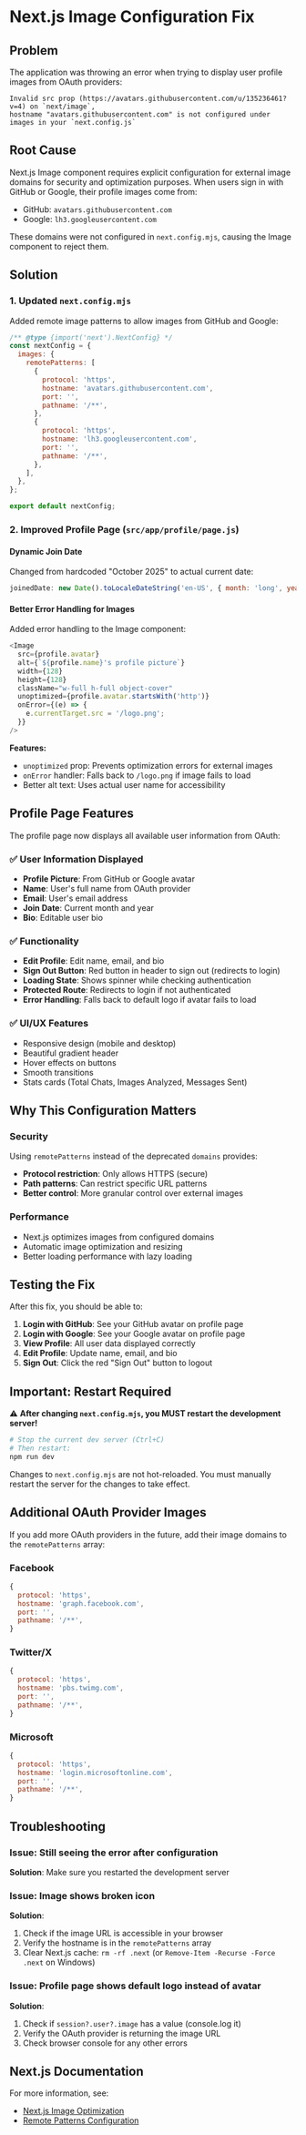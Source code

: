 # Next.js Image Configuration Fix

## Problem
The application was throwing an error when trying to display user profile images from OAuth providers:

```
Invalid src prop (https://avatars.githubusercontent.com/u/135236461?v=4) on `next/image`, 
hostname "avatars.githubusercontent.com" is not configured under images in your `next.config.js`
```

## Root Cause
Next.js Image component requires explicit configuration for external image domains for security and optimization purposes. When users sign in with GitHub or Google, their profile images come from:
- GitHub: `avatars.githubusercontent.com`
- Google: `lh3.googleusercontent.com`

These domains were not configured in `next.config.mjs`, causing the Image component to reject them.

## Solution

### 1. Updated `next.config.mjs`
Added remote image patterns to allow images from GitHub and Google:

```javascript
/** @type {import('next').NextConfig} */
const nextConfig = {
  images: {
    remotePatterns: [
      {
        protocol: 'https',
        hostname: 'avatars.githubusercontent.com',
        port: '',
        pathname: '/**',
      },
      {
        protocol: 'https',
        hostname: 'lh3.googleusercontent.com',
        port: '',
        pathname: '/**',
      },
    ],
  },
};

export default nextConfig;
```

### 2. Improved Profile Page (`src/app/profile/page.js`)

#### Dynamic Join Date
Changed from hardcoded "October 2025" to actual current date:
```javascript
joinedDate: new Date().toLocaleDateString('en-US', { month: 'long', year: 'numeric' })
```

#### Better Error Handling for Images
Added error handling to the Image component:
```javascript
<Image
  src={profile.avatar}
  alt={`${profile.name}'s profile picture`}
  width={128}
  height={128}
  className="w-full h-full object-cover"
  unoptimized={profile.avatar.startsWith('http')}
  onError={(e) => {
    e.currentTarget.src = '/logo.png';
  }}
/>
```

**Features:**
- `unoptimized` prop: Prevents optimization errors for external images
- `onError` handler: Falls back to `/logo.png` if image fails to load
- Better alt text: Uses actual user name for accessibility

## Profile Page Features

The profile page now displays all available user information from OAuth:

### ✅ User Information Displayed
- **Profile Picture**: From GitHub or Google avatar
- **Name**: User's full name from OAuth provider
- **Email**: User's email address
- **Join Date**: Current month and year
- **Bio**: Editable user bio

### ✅ Functionality
- **Edit Profile**: Edit name, email, and bio
- **Sign Out Button**: Red button in header to sign out (redirects to login)
- **Loading State**: Shows spinner while checking authentication
- **Protected Route**: Redirects to login if not authenticated
- **Error Handling**: Falls back to default logo if avatar fails to load

### ✅ UI/UX Features
- Responsive design (mobile and desktop)
- Beautiful gradient header
- Hover effects on buttons
- Smooth transitions
- Stats cards (Total Chats, Images Analyzed, Messages Sent)

## Why This Configuration Matters

### Security
Using `remotePatterns` instead of the deprecated `domains` provides:
- **Protocol restriction**: Only allows HTTPS (secure)
- **Path patterns**: Can restrict specific URL patterns
- **Better control**: More granular control over external images

### Performance
- Next.js optimizes images from configured domains
- Automatic image optimization and resizing
- Better loading performance with lazy loading

## Testing the Fix

After this fix, you should be able to:

1. **Login with GitHub**: See your GitHub avatar on profile page
2. **Login with Google**: See your Google avatar on profile page
3. **View Profile**: All user data displayed correctly
4. **Edit Profile**: Update name, email, and bio
5. **Sign Out**: Click the red "Sign Out" button to logout

## Important: Restart Required

⚠️ **After changing `next.config.mjs`, you MUST restart the development server!**

```bash
# Stop the current dev server (Ctrl+C)
# Then restart:
npm run dev
```

Changes to `next.config.mjs` are not hot-reloaded. You must manually restart the server for the changes to take effect.

## Additional OAuth Provider Images

If you add more OAuth providers in the future, add their image domains to the `remotePatterns` array:

### Facebook
```javascript
{
  protocol: 'https',
  hostname: 'graph.facebook.com',
  port: '',
  pathname: '/**',
}
```

### Twitter/X
```javascript
{
  protocol: 'https',
  hostname: 'pbs.twimg.com',
  port: '',
  pathname: '/**',
}
```

### Microsoft
```javascript
{
  protocol: 'https',
  hostname: 'login.microsoftonline.com',
  port: '',
  pathname: '/**',
}
```

## Troubleshooting

### Issue: Still seeing the error after configuration
**Solution**: Make sure you restarted the development server

### Issue: Image shows broken icon
**Solution**: 
1. Check if the image URL is accessible in your browser
2. Verify the hostname is in the `remotePatterns` array
3. Clear Next.js cache: `rm -rf .next` (or `Remove-Item -Recurse -Force .next` on Windows)

### Issue: Profile page shows default logo instead of avatar
**Solution**: 
1. Check if `session?.user?.image` has a value (console.log it)
2. Verify the OAuth provider is returning the image URL
3. Check browser console for any other errors

## Next.js Documentation

For more information, see:
- [Next.js Image Optimization](https://nextjs.org/docs/app/building-your-application/optimizing/images)
- [Remote Patterns Configuration](https://nextjs.org/docs/app/api-reference/components/image#remotepatterns)
